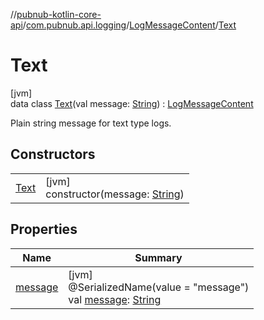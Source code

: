 //[pubnub-kotlin-core-api](../../../../index.md)/[com.pubnub.api.logging](../../index.md)/[LogMessageContent](../index.md)/[Text](index.md)

# Text

[jvm]\
data class [Text](index.md)(val message: [String](https://kotlinlang.org/api/core/kotlin-stdlib/kotlin/-string/index.html)) : [LogMessageContent](../index.md)

Plain string message for text type logs.

## Constructors

| | |
|---|---|
| [Text](-text.md) | [jvm]<br>constructor(message: [String](https://kotlinlang.org/api/core/kotlin-stdlib/kotlin/-string/index.html)) |

## Properties

| Name | Summary |
|---|---|
| [message](message.md) | [jvm]<br>@SerializedName(value = &quot;message&quot;)<br>val [message](message.md): [String](https://kotlinlang.org/api/core/kotlin-stdlib/kotlin/-string/index.html) |
